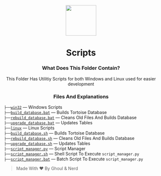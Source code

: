 <h1 align="center">
  <img src="https://cdn.discordapp.com/avatars/770898395664875541/c04edaafef86e4efdff7208204e043a6.png?size=512" height='100px' width='100px'>
</h1>

<h1 align="center">Scripts</h1>

<h3 align="center">What Does This Folder Contain?</h3>
<p align="center">
  This Folder Has Utilitiy Scripts for both Windows and Linux used for easier development
</p>

<h3 align="center">Files And Explanations</h3>

`├──`[`win32`](https://github.com/xFGhoul/Mai/blob/dev/bot/scripts/win32) — Windows Scripts<br>
    `├──`[`build_database.bat`](https://github.com/xFGhoul/Mai/blob/dev/bot/scripts/win32/build_database.bat) — Builds Tortoise Database<br>
    `├──`[`rebuild_database.bat`](https://github.com/xFGhoul/Mai/blob/dev/bot/scripts/win32/rebuild_database.bat) — Cleans Old Files And Builds Database<br>
    `├──`[`upgrade_database.bat`](https://github.com/xFGhoul/Mai/blob/dev/bot/scripts/win32/upgrade_database.bat) — Updates Tables<br>
`├──`[`linux`](https://github.com/xFGhoul/Mai/blob/dev/bot/scripts/linux) — Linux Scripts<br>
    `├──`[`build_database.sh`](https://github.com/xFGhoul/Mai/blob/dev/bot/scripts/linux/build_database.sh) — Builds Tortoise Database<br>
    `├──`[`rebuild_database.sh`](https://github.com/xFGhoul/Mai/blob/dev/bot/scripts/linux/rebuild_database.sh) — Cleans Old Files And Builds Database<br>
    `├──`[`upgrade_database.sh`](https://github.com/xFGhoul/Mai/blob/dev/bot/scripts/linux/upgrade_database.sh) — Updates Tables<br>
`├──`[`script_manager.py`](https://github.com/xFGhoul/Mai/blob/dev/bot/scripts/script_manager.py) — Script Manager<br>
    `├──`[`script_manager.sh`](https://github.com/xFGhoul/Mai/blob/dev/bot/scripts/script_manager.sh) — Shell Script To Execute `script_manager.py`<br>
    `├──`[`script_manager.bat`](https://github.com/xFGhoul/Mai/blob/dev/bot/scripts/script_manager.bat) — Batch Script To Execute `script_manager.py`<br>

> Made With ❤️ By Ghoul & Nerd
